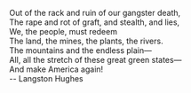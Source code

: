 Out of the rack and ruin of our gangster death,  
The rape and rot of graft, and stealth, and lies,  
We, the people, must redeem  
The land, the mines, the plants, the rivers.  
The mountains and the endless plain—  
All, all the stretch of these great green states—  
And make America again!  
   -- Langston Hughes

